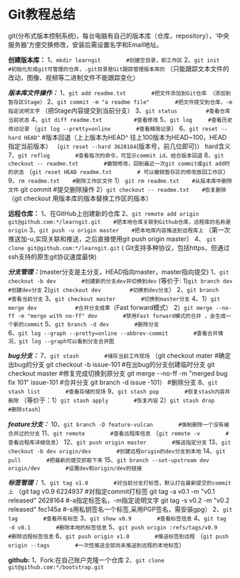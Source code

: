 # Git教程总结
[](https://www.liaoxuefeng.com/%20%E5%BB%96%E9%9B%AA%E5%B3%B0)


git(分布式版本控制系统)，每台电脑有自己的版本库（仓库，repository），‘中央服务器’方便交换修改，安装后需设置名字和Email地址。

 **创建版本库：**
            1、`mkdir learngit        #创建空目录，即工作区`
            2、`git init         #初始化形成git可管理的仓库，.git目录是Git跟踪管理版本库的`
                （只能跟踪文本文件的改动，图像、视频等二进制文件不能跟踪变化）

***版本库文件操作：***
            1、`git add readme.txt        #把文件添加到Git仓库 （添加到暂存区Stage）`
            2、`git commit -m "a readme file"        #把文件提交到仓库，-m指定说明文字`
                （把Stage内容提交到当前分支）
            3、`git status         #查看仓库当前状态`
            4、`git diff readme.txt          #查看修改`
            5、`git log     #查看历史改动记录`
                （`git log --pretty=online        #查看精简记录`）
            6、`git reset --hard HEAD^`        #版本回退（上上版本为HEAD^ 往上100版本为HEAD~100，HEAD指定当前版本）
                （`git reset --hard 3628164`(版本号，前几位即可)）
hard含义
            7、`git reflog        #查看每次的命令，可显示commit id，结合版本回退`
            8、`git checkout -- readme.txt        #撤销修改，回到最近一次git commit或git add时的状态`
                 （`git reset HEAD readme.txt        # 可以撤销暂存区的修改放回工作区`）
            9、`rm readme.txt    #删除工作区文件`
                   1） `git rm readme.txt    #从版本库中删除文件`
                          git commit    #提交删除操作
                   2）`git checkout -- readme.txt    #恢复删除`（git checkout 用版本库的版本替换工作区的版本）

**远程仓库：**
               1、在GitHub上创建新的仓库
               2、`git remote add origin git@github.com:*/learngit.git    #把本地仓库关联到Github仓库，远程库的名称是origin`
               3、`git push -u origin master    #把本地库内容推送到远程库上`
                （第一次推送加-u,实现关联和推送，之后直接使用git push origin master）
               4、 `git clone git@github.com:*/learngit.git`
                      ( Git支持多种协议，包括https，但通过ssh支持的原生git协议速度最快)

***分支管理：***(master分支是主分支，HEAD指向master，master指向提交)
                1、`git checkout -b dev        #创建新的分支dev并切换到dev`
                (等价于: 1)`git branch dev            #创建dev分支`
                             2)`git checkout dev         #切换到dev分支`）
                 2、`git branch        #查看当前分支`
                 3、`git checkout master        #切换到master分支`
                 4、1）`git merge dev            #合并分支成果`（Fast forward模式）
                       2）`git merge --no-ff -m "merge with no-ff" dev        #禁用Fast forward模式的合并 ，会生成一个新的commit`
                 5、`git branch -d dev        #删除分支`  
                 6、`git log --graph --pretty=online --abbrev-commit        #查看合并情况，git log --graph可以看到分支合并图`
 
 ***bug分支：***
                 7、`git stash        #储存当前工作现场`
                      （git checkout mater        #确定出bug的分支
                          git checkout -b issue-101        #在出bug的分支创建临时分支
                          git checkout master         #修复完成切换到原分支
                          git  merge --no-ff -m "merged bug fix 101" issue-101        #合并分支
                           git branch -d issue -101）        #删除分支
                 8、`git stash list        #查看存储的现场`
                 9、`git stash pop        #恢复stash内容并删除`
                      （等价于：1）`git stash apply        #恢复内容`
                                       2）`git stash drop        #删除stash`）

***feature分支：***
                 10、`git branch -D feature-vulcan        #强制删除一个没有被合并过的分支`
                 11、`git remote        #查看远程库信息`
                        （`git remote -v        #查看远程库详细信息`）
                 12、`git push origin master        #推送指定分支`
                 13、`git checkout -b dev origin/dev        #创建远程origin的dev分支到本地`
                 14、`git pull        #把最新的提交抓取下来`
                 15、`git branch --set-upstream dev origin/dev        #设置dev和origin/dev的链接`

***标签管理：***
                1、`git tag v1.0        #对当前分支打标签，默认打在最新提交的commit上`
                    （git tag v0.9 6224937        #对指定commit打标签
                      git tag -a v0.1 -m "v0.1 released" 2628164        #-a指定标签名，-m指定说明文字
                      git tag -s v0.2 -m "v0.2 released" fec145a         #-s用私钥签名一个标签,采用PGP签名，需安装gpg）
                2、`git tag        #查看所有标签`
                3、`git show v0.9        #查看标签信息`
                4、`git tag -d v0.1        #删除本地的标签信息`
                5、`git push origin :refs/tags/v0.9        #删除远程标签信息`
                6、`git push origin v1.0        #推送标签到远程`
                    （`git push origin --tags        #一次性推送全部尚未推送到远程的本地标签`）

**github:**
                1、Fork:在自己账户克隆一个仓库
                2、`git clone git@github.com:*/bootstrap.git`





